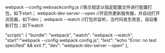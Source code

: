 webpack --config weboackconfig.js     //表示规定以指定配置文件进行配置打包，如下start；
webpack-dev-server --open             //开启热更新服务器，并自动打开浏览器，如下dev；
webpack --watch                       //打包并监听，当代吗发生改变，自动重新打包；如下watch

<!-- 如下在package.json中配置scripts，相当于快捷命令，使用npm run xxx即可执行 -->
  "scripts": {
    "bundle": "webpack",
    "watch": "webpack --watch", 
    "start":"webpack --config webpack.config.js",
    "test": "echo \"Error: no test specified\" && exit 1",
    "dev": "webpack-dev-server --open"
  },

